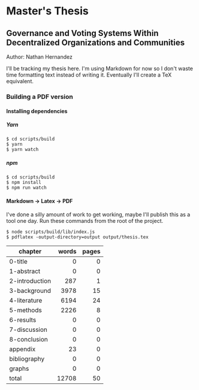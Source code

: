Master's Thesis
===============
Governance and Voting Systems Within Decentralized Organizations and Communities
--------------------------------------------------------------------------------
Author: Nathan Hernandez

I'll be tracking my thesis here. I'm using Markdown for now so I don't waste
time formatting text instead of writing it. Eventually I'll create a TeX
equivalent.

### Building a PDF version
#### Installing dependencies
##### Yarn
```
$ cd scripts/build
$ yarn
$ yarn watch
```

##### npm
```
$ cd scripts/build
$ npm install
$ npm run watch
```
#### Markdown -> Latex -> PDF
I've done a silly amount of work to get working, maybe I'll publish this as a
tool one day. Run these commands from the root of the project.
```
$ node scripts/build/lib/index.js
$ pdflatex -output-directory=output output/thesis.tex
```

|             chapter|   words|   pages|
|--------------------|-------:|-------:|
|             0-title|       0|       0|
|          1-abstract|       0|       0|
|      2-introduction|     287|       1|
|        3-background|    3978|      15|
|        4-literature|    6194|      24|
|           5-methods|    2226|       8|
|           6-results|       0|       0|
|        7-discussion|       0|       0|
|        8-conclusion|       0|       0|
|            appendix|      23|       0|
|        bibliography|       0|       0|
|              graphs|       0|       0|
|               total|   12708|      50|

